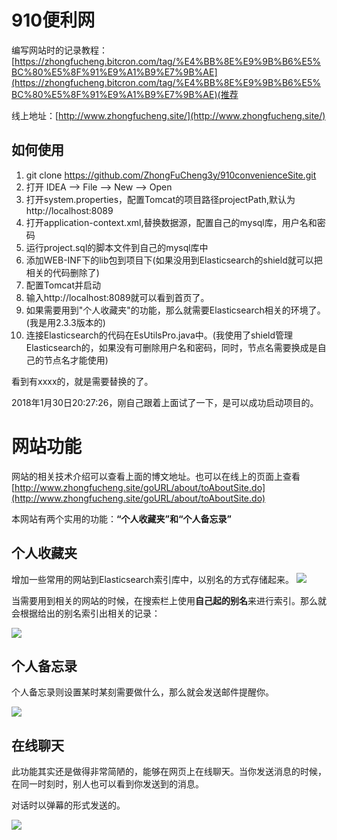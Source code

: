 # 910便利网 #


编写网站时的记录教程：[https://zhongfucheng.bitcron.com/tag/%E4%BB%8E%E9%9B%B6%E5%BC%80%E5%8F%91%E9%A1%B9%E7%9B%AE](https://zhongfucheng.bitcron.com/tag/%E4%BB%8E%E9%9B%B6%E5%BC%80%E5%8F%91%E9%A1%B9%E7%9B%AE)(推荐

线上地址：[http://www.zhongfucheng.site/](http://www.zhongfucheng.site/)



## 如何使用 ##

1. git clone https://github.com/ZhongFuCheng3y/910convenienceSite.git
1. 打开 IDEA --> File --> New --> Open
1. 打开system.properties，配置Tomcat的项目路径projectPath,默认为http://localhost:8089
1. 打开application-context.xml,替换数据源，配置自己的mysql库，用户名和密码
2. 运行project.sql的脚本文件到自己的mysql库中
3. 添加WEB-INF下的lib包到项目下(如果没用到Elasticsearch的shield就可以把相关的代码删除了)
1. 配置Tomcat并启动
1. 输入http://localhost:8089就可以看到首页了。
1. 如果需要用到"个人收藏夹"的功能，那么就需要Elasticsearch相关的环境了。(我是用2.3.3版本的)
2. 连接Elasticsearch的代码在EsUtilsPro.java中。(我使用了shield管理Elasticsearch的，如果没有可删除用户名和密码，同时，节点名需要换成是自己的节点名才能使用)


看到有xxxx的，就是需要替换的了。

2018年1月30日20:27:26，刚自己跟着上面试了一下，是可以成功启动项目的。




# 网站功能 #


网站的相关技术介绍可以查看上面的博文地址。也可以在线上的页面上查看[http://www.zhongfucheng.site/goURL/about/toAboutSite.do](http://www.zhongfucheng.site/goURL/about/toAboutSite.do)



本网站有两个实用的功能：**“个人收藏夹”和“个人备忘录”**


## 个人收藏夹 ##


增加一些常用的网站到Elasticsearch索引库中，以别名的方式存储起来。
![](https://i.imgur.com/xLPji9x.png)


当需要用到相关的网站的时候，在搜索栏上使用**自己起的别名**来进行索引。那么就会根据给出的别名索引出相关的记录：

![](https://i.imgur.com/iCchSkp.png)

## 个人备忘录 ##

个人备忘录则设置某时某刻需要做什么，那么就会发送邮件提醒你。

![](https://i.imgur.com/WN0aVKK.png)

## 在线聊天 ##

此功能其实还是做得非常简陋的，能够在网页上在线聊天。当你发送消息的时候，在同一时刻时，别人也可以看到你发送到的消息。

对话时以弹幕的形式发送的。

![](https://i.imgur.com/Nw8svz7.png)












